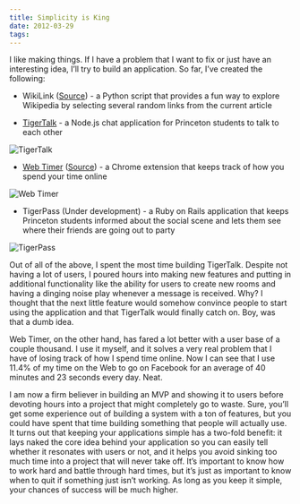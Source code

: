```yaml
---
title: Simplicity is King
date: 2012-03-29
tags:
---
```


I like making things. If I have a problem that I want to fix or just have an interesting idea, I’ll try to build an application. So far, I’ve created the following:

- WikiLink ([Source](https://github.com/dskang/wikilink)) - a Python script that provides a fun way to explore Wikipedia by selecting several random links from the current article

- [TigerTalk](http://tigertalk.me/) - a Node.js chat application for Princeton students to talk to each other

![TigerTalk](blog/tigertalk.png)

- [Web Timer](https://chrome.google.com/webstore/detail/web-timer/ggnjbdfgigejghknieofeahaknkjafim) ([Source](https://github.com/dskang/webtimer)) - a Chrome extension that keeps track of how you spend your time online

![Web Timer](blog/web-timer.png)

- TigerPass (Under development) - a Ruby on Rails application that keeps Princeton students informed about the social scene and lets them see where their friends are going out to party

![TigerPass](blog/tigerpass.png)

Out of all of the above, I spent the most time building TigerTalk. Despite not having a lot of users, I poured hours into making new features and putting in additional functionality like the ability for users to create new rooms and having a dinging noise play whenever a message is received. Why? I thought that the next little feature would somehow convince people to start using the application and that TigerTalk would finally catch on. Boy, was that a dumb idea.

Web Timer, on the other hand, has fared a lot better with a user base of a couple thousand. I use it myself, and it solves a very real problem that I have of losing track of how I spend time online. Now I can see that I use 11.4% of my time on the Web to go on Facebook for an average of 40 minutes and 23 seconds every day. Neat.

I am now a firm believer in building an MVP and showing it to users before devoting hours into a project that might completely go to waste. Sure, you’ll get some experience out of building a system with a ton of features, but you could have spent that time building something that people will actually use. It turns out that keeping your applications simple has a two-fold benefit: it lays naked the core idea behind your application so you can easily tell whether it resonates with users or not, and it helps you avoid sinking too much time into a project that will never take off. It’s important to know how to work hard and battle through hard times, but it’s just as important to know when to quit if something just isn’t working. As long as you keep it simple, your chances of success will be much higher.
